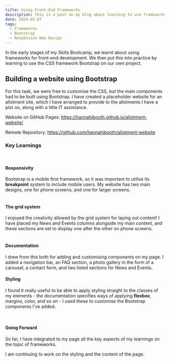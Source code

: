 ```yaml
---
title: Using Front-End Frameworks
description: This is a post on my blog about learning to use frameworks in web development.
date: 2024-05-07
tags:
  - Frameworks
  - Bootstrap
  - Responsive Web Design
---
```


In the early stages of my Skills Bootcamp, we learnt about using frameworks for front-end development. We then put this into practice by learning to use the CSS framework Bootstrap on our own project.

<h2>Building a website using Bootstrap</h2>

For this task, we were free to customise the CSS, but the main components had to be built using Bootstrap. I have created a placeholder website for an allotment site, which I have arranged to provide to the allotments I have a plot on, along with a little IT assistance. 

Website on GitHub Pages: <a href="https://hannahjbooth.github.io/allotment-website/" target="_blank">https://hannahjbooth.github.io/allotment-website/</a>

Remote Repository: <a href="https://github.com/hannahjbooth/allotment-website" target="https://github.com/hannahjbooth/allotment-website">https://github.com/hannahjbooth/allotment-website</a>

<h3>Key Learnings</h3>
<br>
<h4><b>Responsivity</b></h4> Bootstrap is a mobile first framework, so it was important to utilise its <b>breakpoint</b> system to include mobile users. My website has two main designs, one for phone screens, and one for larger screens.
<!-- ILLUSTRATION -->
<br><br>
<h4><b>The grid system</b></h4> I enjoyed the creativity allowed by the grid system for laying out content! I have placed my News and Events columns alongside my main content, and these sections are set to display one after the other on phone screens.
<!-- ILLUSTRATION -->
<br><br>
<h4><b>Documentation</b></h4>
<p>I drew from this both for adding and customising components on my page. I added a navigation bar, an FAQ section, a photo gallery in the form of a carousel, a contact form, and two listed sections for News and Events.</p>

<h4><b>Styling</b></h4> <p>I found it really useful to be able to apply styling straight to the classes of my elements - the documentation specifies ways of applying <b>flexbox</b>, margins, color, and so on - I used these to customise the Bootstrap components I've added.</p>
<br>
<h4><b>Going Forward</b></h4>

<p>So far, I have integrated to my page all the key aspects of my learnings on the topic of frameworks.</p>

<p>I am continuing to work on the styling and the content of the page.</p> 
<!--
- working with documentation:
- understanding frameworks 
- CDN vs 
- becoming familiar with working with documentation
- applying flexbox principles
- troubleshooting with the dev tools
- inserting and customising components
- customising the CSS
- customising the JS?
- semantic HTML layout, limitations of Bootstrap?


- Create a semantic HTML layout to advertise a topic close to your heart, or a local business.
- Look around at designs for similar topics/businesses
- Create a similar site using Bootstrap components
- Feel free to add custom CSS on top - but the main components must be built using Bootstrap. 
- The footer will contain a copyright symbol and this year.
 -->



